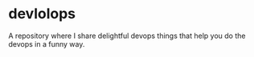 devlolops
=========

A repository where I share delightful devops things that help you do the devops in a funny way.
